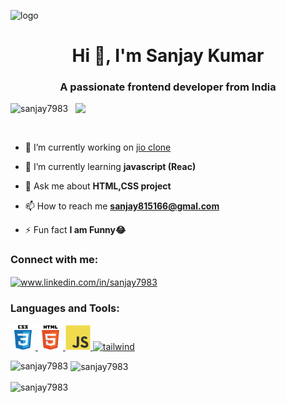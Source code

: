 ![logo](https://raw.githubusercontent.com/sanjay7983/file-2/39bd04ac97fdd9fb0a0ca7d7e03ef293c6821ccb/Sanjay%20kumar.png)
<h1 align="center">Hi 👋, I'm Sanjay Kumar</h1>
<h3 align="center">A passionate frontend developer from India</h3>
<img align="right" all="conding" width="400" src="https://miro.medium.com/max/1360/0*7Q3yvSIv_t0ioJ-Z.gif">




<p align="left"> <img src="https://komarev.com/ghpvc/?username=sanjay7983&label=Profile%20views&color=0e75b6&style=flat" alt="sanjay7983" /> </p>

<p align="left"> <a href="https://twitter.com/" target="blank"><img src="https://img.shields.io/twitter/follow/?logo=twitter&style=for-the-badge" alt="" /></a> </p>

- 🔭 I’m currently working on [jio clone](jiocom.netlify.app)

- 🌱 I’m currently learning **javascript (Reac)**

- 💬 Ask me about **HTML,CSS project**

- 📫 How to reach me **sanjay815166@gmal.com**

- ⚡ Fun fact **I am Funny😂**

<h3 align="left">Connect with me:</h3>
<p align="left">
<a href="https://linkedin.com/in/www.linkedin.com/in/sanjay7983" target="blank"><img align="center" src="https://raw.githubusercontent.com/rahuldkjain/github-profile-readme-generator/master/src/images/icons/Social/linked-in-alt.svg" alt="www.linkedin.com/in/sanjay7983" height="30" width="40" /></a>
</p>

<h3 align="left">Languages and Tools:</h3>
<p align="left"> <a href="https://www.w3schools.com/css/" target="_blank" rel="noreferrer"> <img src="https://raw.githubusercontent.com/devicons/devicon/master/icons/css3/css3-original-wordmark.svg" alt="css3" width="40" height="40"/> </a> <a href="https://www.w3.org/html/" target="_blank" rel="noreferrer"> <img src="https://raw.githubusercontent.com/devicons/devicon/master/icons/html5/html5-original-wordmark.svg" alt="html5" width="40" height="40"/> </a> <a href="https://developer.mozilla.org/en-US/docs/Web/JavaScript" target="_blank" rel="noreferrer"> <img src="https://raw.githubusercontent.com/devicons/devicon/master/icons/javascript/javascript-original.svg" alt="javascript" width="40" height="40"/> </a> <a href="https://tailwindcss.com/" target="_blank" rel="noreferrer"> <img src="https://www.vectorlogo.zone/logos/tailwindcss/tailwindcss-icon.svg" alt="tailwind" width="40" height="40"/> </a> </p>

<p><img align="left" src="https://github-readme-stats.vercel.app/api/top-langs?username=sanjay7983&show_icons=true&locale=en&layout=compact" alt="sanjay7983" /></p>

<p>&nbsp;<img align="center" src="https://github-readme-stats.vercel.app/api?username=sanjay7983&show_icons=true&locale=en" alt="sanjay7983" /></p>

<p><img align="center" src="https://github-readme-streak-stats.herokuapp.com/?user=sanjay7983&" alt="sanjay7983" /></p>

